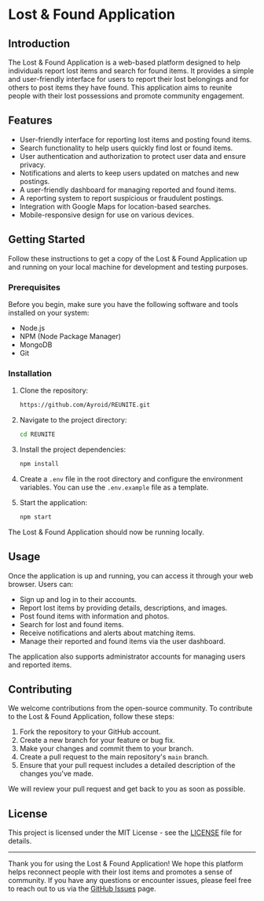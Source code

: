 # Lost & Found Application

## Introduction

The Lost & Found Application is a web-based platform designed to help individuals report lost items and search for found items. It provides a simple and user-friendly interface for users to report their lost belongings and for others to post items they have found. This application aims to reunite people with their lost possessions and promote community engagement.

## Features

- User-friendly interface for reporting lost items and posting found items.
- Search functionality to help users quickly find lost or found items.
- User authentication and authorization to protect user data and ensure privacy.
- Notifications and alerts to keep users updated on matches and new postings.
- A user-friendly dashboard for managing reported and found items.
- A reporting system to report suspicious or fraudulent postings.
- Integration with Google Maps for location-based searches.
- Mobile-responsive design for use on various devices.

## Getting Started

Follow these instructions to get a copy of the Lost & Found Application up and running on your local machine for development and testing purposes.

### Prerequisites

Before you begin, make sure you have the following software and tools installed on your system:

- Node.js
- NPM (Node Package Manager)
- MongoDB
- Git

### Installation

1. Clone the repository:

   ```bash
   https://github.com/Ayroid/REUNITE.git
   ```

2. Navigate to the project directory:

   ```bash
   cd REUNITE
   ```

3. Install the project dependencies:

   ```bash
   npm install
   ```

4. Create a `.env` file in the root directory and configure the environment variables. You can use the `.env.example` file as a template.

5. Start the application:

   ```bash
   npm start
   ```

The Lost & Found Application should now be running locally.

## Usage

Once the application is up and running, you can access it through your web browser. Users can:

- Sign up and log in to their accounts.
- Report lost items by providing details, descriptions, and images.
- Post found items with information and photos.
- Search for lost and found items.
- Receive notifications and alerts about matching items.
- Manage their reported and found items via the user dashboard.

The application also supports administrator accounts for managing users and reported items.

## Contributing

We welcome contributions from the open-source community. To contribute to the Lost & Found Application, follow these steps:

1. Fork the repository to your GitHub account.
2. Create a new branch for your feature or bug fix.
3. Make your changes and commit them to your branch.
4. Create a pull request to the main repository's `main` branch.
5. Ensure that your pull request includes a detailed description of the changes you've made.

We will review your pull request and get back to you as soon as possible.

## License

This project is licensed under the MIT License - see the [LICENSE](LICENSE) file for details.

---

Thank you for using the Lost & Found Application! We hope this platform helps reconnect people with their lost items and promotes a sense of community. If you have any questions or encounter issues, please feel free to reach out to us via the [GitHub Issues](https://github.com/your-username/lost-and-found-app/issues) page.
